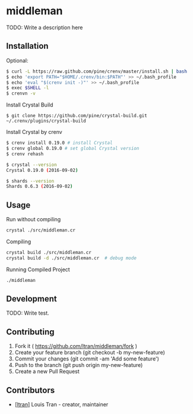 # middleman

TODO: Write a description here

## Installation


Optional:
```bash
$ curl -L https://raw.github.com/pine/crenv/master/install.sh | bash
$ echo 'export PATH="$HOME/.crenv/bin:$PATH"' >> ~/.bash_profile
$ echo 'eval "$(crenv init -)"' >> ~/.bash_profile
$ exec $SHELL -l
$ crenvn -v
```

Install Crystal Build
```
$ git clone https://github.com/pine/crystal-build.git ~/.crenv/plugins/crystal-build
```

Install Crystal by crenv
```bash
$ crenv install 0.19.0 # install Crystal
$ crenv global 0.19.0 # set global Crystal version
$ crenv rehash

$ crystal --version
Crystal 0.19.0 (2016-09-02)

$ shards --version
Shards 0.6.3 (2016-09-02)
```

## Usage

Run without compiling
```bash
crystal ./src/middleman.cr
```

Compiling
```bash
crystal build ./src/middleman.cr
crystal build -d ./src/middleman.cr  # debug mode
```

Running Compiled Project
```bash
./middleman
```

## Development

TODO: Write test.

## Contributing

1. Fork it ( https://github.com/ltran/middleman/fork )
2. Create your feature branch (git checkout -b my-new-feature)
3. Commit your changes (git commit -am 'Add some feature')
4. Push to the branch (git push origin my-new-feature)
5. Create a new Pull Request

## Contributors

- [[ltran]](https://github.com/ltran) Louis Tran - creator, maintainer
